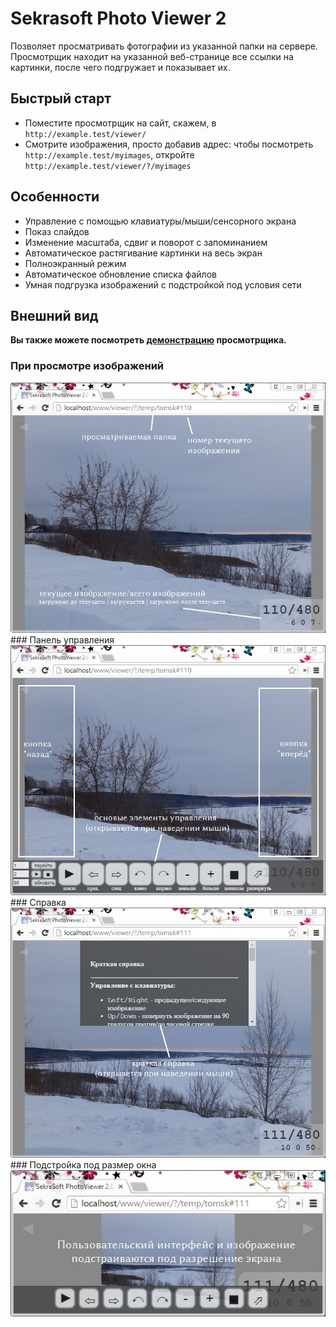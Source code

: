 # Sekrasoft Photo Viewer 2
Позволяет просматривать фотографии из указанной папки на сервере.
Просмотрщик находит на указанной веб-странице все ссылки на картинки, после чего
подгружает и показывает их.

## Быстрый старт
  - Поместите просмотрщик на сайт, скажем, в `http://example.test/viewer/`
  - Смотрите изображения, просто добавив адрес: чтобы посмотреть `http://example.test/myimages`, откройте `http://example.test/viewer/?/myimages`

## Особенности
  - Управление с помощью клавиатуры/мыши/сенсорного экрана
  - Показ слайдов
  - Изменение масштаба, сдвиг и поворот с запоминанием
  - Автоматическое растягивание картинки на весь экран
  - Полноэкранный режим
  - Автоматическое обновление списка файлов
  - Умная подгрузка изображений с подстройкой под условия сети

## Внешний вид
**Вы также можете посмотреть [демонстрацию](https://rawgit.com/sekrasoft/js-viewer/master/index.html?examples/list.html) просмотрщика.**
### При просмотре изображений
<img src="./examples/01.jpg" alt="Sekrasoft Photo Viewer: Внешний вид. При просмотре изображений" />
### Панель управления
<img src="./examples/02.jpg" alt="Sekrasoft Photo Viewer: Внешний вид. Панель управления" />
### Справка
<img src="./examples/03.jpg" alt="Sekrasoft Photo Viewer: Внешний вид. Справка" />
### Подстройка под размер окна
<img src="./examples/04.jpg" alt="Sekrasoft Photo Viewer: Внешний вид. Подстройка под размер окна" />
